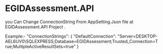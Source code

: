 # EGIDAssessment.API
you Can Change ConnectionString From AppSetting.Json file at EGIDAssessment.API Project .

Example:-
"ConnectionStrings": {
    "DefaultConnection": "Server=DESKTOP-AEL6UV0\\SQLEXPRESS;Database=EGIDAssessment;Trusted_Connection=True;MultipleActiveResultSets=true"
  }
